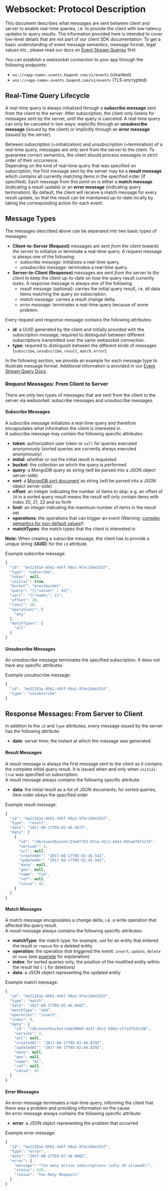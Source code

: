 # Websocket: Protocol Description

This document describes what messages are sent between client and server to enable real-time queries, i.e. to provide the client with low-latency updates to query results. The information provided here is intended to cover low-level details that are not part of our client SDK documentation: To get a basic understanding of event message semantics, message format, legal values etc., please read our docs on [Event Stream Queries](./topics/realtime/#event-stream-queries) first. 

You can establish a websocket connection to your app through the following endpoints:

- `ws://<app-name>.events.baqend.com/v1/events` (cleartext) 
- `wss://<app-name>.events.baqend.com/v1/events` (TLS-encrypted) 

## Real-Time Query Lifecycle

A real-time query is always initialized through a **subscribe message** sent from the client to the server. After subscription, the client only listens for messages sent by the server, until the query is canceled. A real-time query can only be canceled in two ways: explicitly through an **unsubscribe message** (issued by the client) or implicitly through an **error message** (issued by the server). 

Between subscription (=initialization) and unsubscription (=termination) of a real-time query, messages are only sent from the server to the client. To guarantee correct semantics, the client should process messages in strict order of their occurrence.  
Depending on the kind of real-time query that was specified on subscription, the first message sent by the server may be a **result message** which contains all currently matching items in the specified order (if specified). Each message from this point on is either a **match message** (indicating a result update) or an **error message** (indicating query termination). By default, the client will receive a match message for every result update, so that the result can be maintained up-to-date locally by taking the corresponding action for each event. 

## Message Types

The messages described above can be separated into two basic types of messages:  

- **Client-to-Server (Request)** messages are sent *from the client towards the server* to initialize or terminate a real-time query. A request message is always one of the following:
    - *subscribe message*: initializes a real-time query.
    - *unsubscribe message*: terminates a real-time query.
- **Server-to-Client (Response)** messages are sent *from the server to the client* to keep the client up-to-date on how the query result currently looks. A response message is always one of the following.
    - *result message* (optional): carries the initial query result, i.e. all data items matching the query on subscription.
    - *match message*: carries a result change delta.
    - *error message*: terminates a real-time query because of some problem.

Every request and response message contains the following attributes:

- **id**: a UUID generated by the client and initially provided with the subscription message; required to distinguish between different subscriptions transmitted over the same websocket connection.
- **type**: required to distinguish between the different kinds of messages (`subscribe`, `unsubscribe`, `result`, `match`, `error`).

In the following section, we provide an example for each message type to illustrate message format. Additional information is provided in our [Event Stream Query Docs](./topics/realtime/#event-stream-queries). 

### Request Messages: From Client to Server

There are only two types of messages that are sent from the client to the server via websocket: subscribe messages and unsubscribe messages.

#### Subscribe Messages

A subscribe message initializes a real-time query and therefore encapsulates what information the client is interested in.  
A subscribe message may contain the following specific attributes:

- **token**: authorization user token or `null` for queries executed anonymously (sorted queries are currently always executed anonymously)
- **initial**: whether or not the initial result is requested
- **bucket**: the collection on which the query is performed
- **query**: a MongoDB query as string (will be parsed into a JSON object server-side)
- **sort**: a [MongoDB sort document](https://docs.mongodb.com/manual/reference/method/cursor.sort/) as string (will be parsed into a JSON object server-side)
- **offset**: an integer indicating the number of items to skip; e.g. an offset of `20` in a sorted query result means the result will only contain items with index 20, 21, 22 and so forth
- **limit**: an integer indicating the maximum number of items in the result set
- **operations**: the operations that can trigger an event (Warning: [complex semantics for non-default values](./topics/realtime/#example-subscription-and-events)!)
- **matchTypes**: the match types that the client is interested in

<div class="note"><strong>Note:</strong> 
When creating a subscribe message, the client has to provide a unique string (<b>UUID</b>) for the <code>id</code> attribute.
</div> 

Example subscribe message:

```javascript
{
  "id": "be22181e-8561-445f-99a1-97ec2d4e253f",
  "type": "subscribe",
  "token": null,
  "initial": true,
  "bucket": "eventbucket",
  "query": "{\"value\" : 42}",
  "sort": "{\"name\": 1}",
  "offset": 20,
  "limit": 10,
  "operations": [
    "any"
  ],
  "matchTypes": [
    "all"
  ]
}
```

#### Unsubscribe Messages

An unsubscribe message terminates the specified subscription. It does not have any specific attributes.

Example unsubscribe message:

```javascript
{
  "id": "be22181e-8561-445f-99a1-97ec2d4e253f",
  "type": "unsubscribe"
}
```


## Response Messages: From Server to Client

In addition to the `id` and `type` attributes, every message issued by the server has the following attribute:
- **date**: server time; the instant at which the message was generated.

#### Result Messages

A result message is always the first message sent to the client as it contains the complete initial query result. It is issued when and only when `initial: true` was specified on subscription.  
A result message always contains the following specific attribute:

- **data**: the initial result as a list of JSON documents; for sorted queries, item order obeys the specified order

Example result message:

```javascript
{
  "id": "be22181e-8561-445f-99a1-97ec2d4e253f",
  "type": "result",
  "date": "2017-08-17T05:02:46.467Z",
  "data": [
    {
      "id": "/db/eventbucket/23edf763-031a-42c1-b841-0d5a470f117d",
      "version": 1,
      "acl": null,
      "createdAt": "2017-08-17T05:02:45.54Z",
      "updatedAt": "2017-08-17T05:02:45.54Z",
      "date": null,
      "geo": null,
      "name": "Tim",
      "ref": null,
      "value": 42
    }
  ]
}
```

#### Match Messages

A match message encapsulates a change delta, i.e. a write operation that affected the query result.  
A result message always contains the following specific attributes:

- **matchType**: the match type; for example, `add` for an entity that entered the result or `remove` for a deleted entity
- **operation**: the operation that triggered the event: `insert`, `update`, `delete` or `none` (see [example](./topics/realtime/#example-subscription-and-events) for explanation)
- **index**: for sorted queries only; the position of the modified entity within the result list (`-1` for deletions)
- **data**: a JSON object representing the updated entity

Example match message:

```javascript
{
  "id": "be22181e-8561-445f-99a1-97ec2d4e253f",
  "type": "match",
  "date": "2017-08-17T05:02:46.848Z",
  "matchType": "add",
  "operation": "insert",
  "index": 0,
  "data": {
    "id": "/db/eventbucket/4ab39068-de17-45c2-b9b3-c571d7542c8b",
    "version": 1,
    "acl": null,
    "createdAt": "2017-08-17T05:02:46.829Z",
    "updatedAt": "2017-08-17T05:02:46.829Z",
    "date": null,
    "geo": null,
    "name": "Al",
    "ref": null,
    "value": 42
  }
}
```

#### Error Messages

An error message terminates a real-time query, informing the client that there was a problem and providing information on the cause.  
An error message always contains the following specific attribute:

- **error**: a JSON object representing the problem that occurred

Example error message:

```javascript
{
  "id": "be22181e-8561-445f-99a1-97ec2d4e253f",
  "type": "error",
  "date": "2017-08-17T05:07:38.008Z",
  "error": {
    "message": "Too many active subscriptions (only 20 allowed)!",
    "status": 429,
    "reason": "Too Many Requests"
  }
}
```


